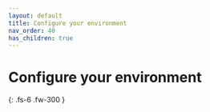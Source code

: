 ```yaml
---
layout: default
title: Configure your environment
nav_order: 40
has_children: true
---
```


# Configure your environment
{: .fs-6 .fw-300 }